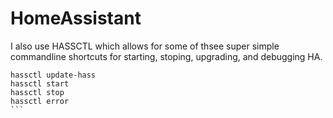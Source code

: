 # HomeAssistant
I also use HASSCTL which allows for some of thsee super simple commandline shortcuts for starting, stoping, upgrading, and debugging HA.
````
hassctl update-hass
hassctl start
hassctl stop
hassctl error
```
